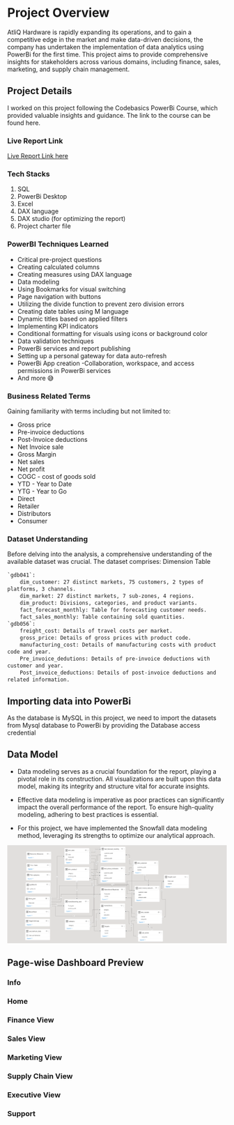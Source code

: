 # **Project Overview**

AtliQ Hardware is rapidly expanding its operations, and to gain a competitive edge in the market and make data-driven decisions, the company has undertaken the implementation of data analytics using PowerBi for the first time. This project aims to provide comprehensive insights for stakeholders across various domains, including finance, sales, marketing, and supply chain management.

## **Project Details**

I worked on this project following the Codebasics PowerBi Course, which provided valuable insights and guidance. The link to the course can be found here.

### **Live Report Link**

[Live Report Link here](https://app.powerbi.com/groups/me/reports/265a31db-6cf9-432f-8b8e-55c52be30436?pbi_source=desktop)

### **Tech Stacks**

1. SQL
2. PowerBi Desktop
3. Excel
4. DAX language
5. DAX studio (for optimizing the report)
6. Project charter file

### **PowerBI Techniques Learned**

- Critical pre-project questions
- Creating calculated columns
- Creating measures using DAX language
- Data modeling
- Using Bookmarks for visual switching
- Page navigation with buttons
- Utilizing the divide function to prevent zero division errors
- Creating date tables using M language
- Dynamic titles based on applied filters
- Implementing KPI indicators
- Conditional formatting for visuals using icons or background color
- Data validation techniques
- PowerBi services and report publishing
- Setting up a personal gateway for data auto-refresh
- PowerBi App creation
-Collaboration, workspace, and access permissions in PowerBi services
- And more 😅

### **Business Related Terms**

Gaining familiarity with terms including but not limited to:

- Gross price
- Pre-invoice deductions
- Post-Invoice deductions
- Net Invoice sale
- Gross Margin
- Net sales
- Net profit
- COGC - cost of goods sold
- YTD - Year to Date
- YTG - Year to Go
- Direct
- Retailer
- Distributors
- Consumer

### **Dataset Understanding**

Before delving into the analysis, a comprehensive understanding of the available dataset was crucial. The dataset comprises:
Dimension Table

    `gdb041`:
        dim_customer: 27 distinct markets, 75 customers, 2 types of platforms, 3 channels.
        dim_market: 27 distinct markets, 7 sub-zones, 4 regions.
        dim_product: Divisions, categories, and product variants.
        fact_forecast_monthly: Table for forecasting customer needs.
        fact_sales_monthly: Table containing sold quantities.
    `gdb056`:
        freight_cost: Details of travel costs per market.
        gross_price: Details of gross prices with product code.
        manufacturing_cost: Details of manufacturing costs with product code and year.
        Pre_invoice_dedutions: Details of pre-invoice deductions with customer and year.
        Post_invoice_deductions: Details of post-invoice deductions and related information.
        
## Importing data into PowerBi

As the database is MySQL in this project, we need to import the datasets from Mysql database to PowerBi by providing the Database access credential

## Data Model

- Data modeling serves as a crucial foundation for the report, playing a pivotal role in its construction. All visualizations are built upon this data model, making its integrity and structure vital for accurate insights.

- Effective data modeling is imperative as poor practices can significantly impact the overall performance of the report. To ensure high-quality modeling, adhering to best practices is essential.

- For this project, we have implemented the Snowfall data modeling method, leveraging its strengths to optimize our analytical approach.

![Diagram](https://github.com/virendra1400/Business-Insights-Using-Power-BI/blob/main/Data_model.png)

## Page-wise Dashboard Preview

### Info

### Home


### Finance View


### Sales View


### Marketing View


### Supply Chain View


### Executive View


### Support
